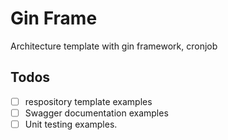 # Gin Frame

Architecture template with gin framework, cronjob

## Todos
- [ ] respository template examples
- [ ] Swagger documentation examples
- [ ] Unit testing examples.